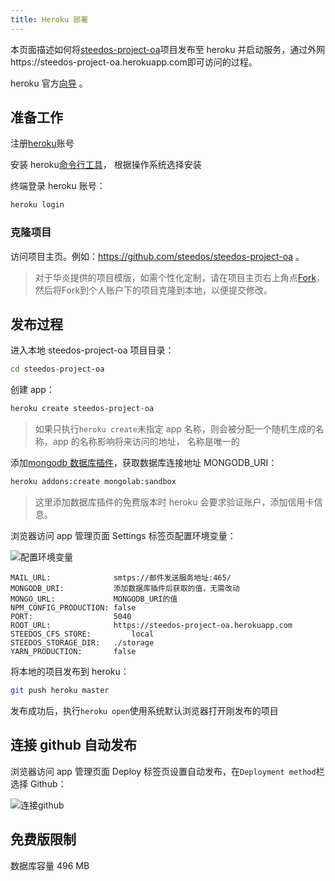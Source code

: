 ```yaml
---
title: Heroku 部署
---
```


本页面描述如何将[steedos-project-oa](https://github.com/steedos/steedos-project-oa)项目发布至 heroku 并启动服务，通过外网https://steedos-project-oa.herokuapp.com即可访问的过程。

heroku 官方[向导](https://devcenter.heroku.com/articles/getting-started-with-nodejs) 。

## 准备工作

注册[heroku](https://www.heroku.com/)账号

安装 heroku[命令行工具](https://devcenter.heroku.com/articles/getting-started-with-nodejs#set-up)， 根据操作系统选择安装

终端登录 heroku 账号：

```bash
heroku login
```

### 克隆项目

访问项目主页。例如：https://github.com/steedos/steedos-project-oa 。

> 对于华炎提供的项目模版，如需个性化定制，请在项目主页右上角点[Fork](https://help.github.com/en/github/getting-started-with-github/fork-a-repo)，然后将Fork到个人账户下的项目克隆到本地，以便提交修改。

## 发布过程

进入本地 steedos-project-oa 项目目录：

```bash
cd steedos-project-oa
```

创建 app：

```bash
heroku create steedos-project-oa
```

> 如果只执行`heroku create`未指定 app 名称，则会被分配一个随机生成的名称，app 的名称影响将来访问的地址， 名称是唯一的

添加[mongodb 数据库插件](https://elements.heroku.com/addons/mongolab)，获取数据库连接地址 MONGODB_URI：

```bash
heroku addons:create mongolab:sandbox
```

> 这里添加数据库插件的免费版本时 heroku 会要求验证账户，添加信用卡信息。

浏览器访问 app 管理页面 Settings 标签页配置环境变量：

![配置环境变量](/assets/heroku/配置环境变量.png)

```env
MAIL_URL:              smtps://邮件发送服务地址:465/
MONGODB_URI:           添加数据库插件后获取的值，无需改动
MONGO_URL:             MONGODB_URI的值
NPM_CONFIG_PRODUCTION: false
PORT:                  5040
ROOT_URL:              https://steedos-project-oa.herokuapp.com
STEEDOS_CFS_STORE:         local
STEEDOS_STORAGE_DIR:   ./storage
YARN_PRODUCTION:       false
```

将本地的项目发布到 heroku：

```bash
git push heroku master
```

发布成功后，执行`heroku open`使用系统默认浏览器打开刚发布的项目

## 连接 github 自动发布

浏览器访问 app 管理页面 Deploy 标签页设置自动发布，在`Deployment method`栏选择 Github：

![连接github](/assets/heroku/连接github.png)

## 免费版限制

数据库容量 496 MB
